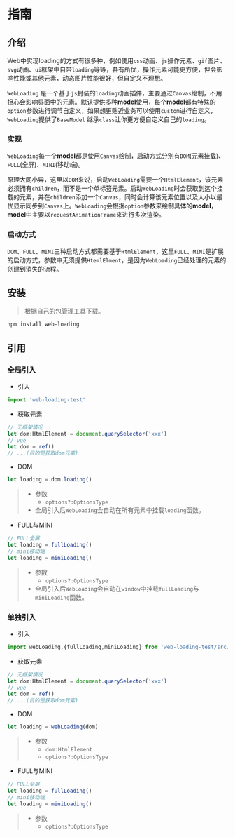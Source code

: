 # 指南

## 介绍

Web中实现loading的方式有很多种，例如使用`css`动画、`js`操作元素、`gif`图片、`svg`动画、`ui`框架中自带`loading`等等，各有所优，操作元素可能更方便，但会影响性能或其他元素，动态图片性能很好，但自定义不理想。

`WebLoading` 是一个基于`js`封装的`loading`动画插件，主要通过`Canvas`绘制，不用担心会影响界面中的元素。默认提供多种**model**使用，每个**model**都有特殊的`option`参数进行调节自定义，如果想更贴近业务可以使用`custom`进行自定义，`WebLoading`提供了`BaseModel` 继承`class`让你更方便自定义自己的`loading`。

### 实现

`WebLoading`每一个**model**都是使用`Canvas`绘制，启动方式分别有`DOM`(元素挂载)、`FULL`(全屏)、`MINI`(移动端)。

原理大同小异，这里以`DOM`来说，启动`WebLoading`需要一个`HtmlElement`，该元素必须拥有`children`，而不是一个单标签元素。启动`WebLoading`时会获取到这个挂载的元素，并在`children`添加一个`Canvas`，同时会计算该元素位置以及大小以最优显示同步到`Canvas`上。`WebLoading`会根据`option`参数来绘制具体的**model**，**model**中主要以`requestAnimationFrame`来进行多次渲染。

### 启动方式

`DOM`、`FULL`、`MINI`三种启动方式都需要基于`HtmlElement`，这里`FULL`、`MINI`是扩展的启动方式，参数中无须提供`HtemlElment`，是因为`WebLoading`已经处理的元素的创建到消失的流程。

## 安装

> 根据自己的包管理工具下载。

```sh
npm install web-loading
```

## 引用

### 全局引入

+ 引入

```typescript
import 'web-loading-test'
```

+ 获取元素

```typescript
// 无框架情况
let dom:HtmlElement = document.querySelector('xxx')
// vue 
let dom = ref()
// ...(目的是获取dom元素)
```

+ DOM

```typescript
let loading = dom.loading()
```

> + 参数
>   + `options?:OptionsType`
> + 全局引入后`WebLoading`会自动在所有元素中挂载`loading`函数。

+ FULL与MINI

```typescript
// FULL全屏
let loading = fullLoading()
// mini移动端
let loading = miniLoading()
```

> + 参数
>   + `options?:OptionsType`
> + 全局引入后`WebLoading`会自动在`window`中挂载`fullLoading`与`miniLoading`函数。

### 单独引入

+ 引入

```typescript
import webLoading,{fullLoading,miniLoading} from 'web-loading-test/src/loading'
```

+ 获取元素

```typescript
// 无框架情况
let dom:HtmlElement = document.querySelector('xxx')
// vue 
let dom = ref()
// ...(目的是获取dom元素)
```

+ DOM

```typescript
let loading = webLoading(dom)
```

> + 参数
>   + `dom:HtmlElement`
>   + `options?:OptionsType`

+ FULL与MINI

```typescript
// FULL全屏
let loading = fullLoading()
// mini移动端
let loading = miniLoading()
```

> + 参数
>   + `options?:OptionsType`